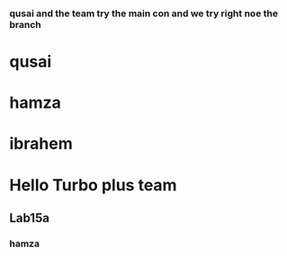 


### qusai and the team try the main con and we try right noe the branch

# qusai
# hamza 
# ibrahem 



# Hello Turbo plus team
## Lab15a
### hamza
